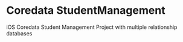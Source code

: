 # Coredata StudentManagement
iOS Coredata Student Management Project with multiple relationship databases

